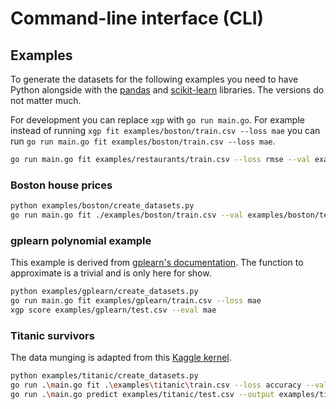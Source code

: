 # Command-line interface (CLI)

## Examples

To generate the datasets for the following examples you need to have Python alongside with the [pandas](https://pandas.pydata.org/) and [scikit-learn](http://scikit-learn.org/stable/) libraries. The versions do not matter much.

For development you can replace `xgp` with `go run main.go`. For example instead of running `xgp fit examples/boston/train.csv --loss mae` you can run `go run main.go fit examples/boston/train.csv --loss mae`.

```sh
go run main.go fit examples/restaurants/train.csv --loss rmse --val examples/restaurants/test.csv --indis 500 --gens 50 --target visitors_log1p --seed 5
```

### Boston house prices

```sh
python examples/boston/create_datasets.py
go run main.go fit ./examples/boston/train.csv --val examples/boston/test.csv --loss mae --seed 42 --indis 50 --gens 30
```

### gplearn polynomial example

This example is derived from [gplearn's documentation](http://gplearn.readthedocs.io/en/stable/examples.html). The function to approximate is a trivial and is only here for show.

```sh
python examples/gplearn/create_datasets.py
go run main.go fit examples/gplearn/train.csv --loss mae
xgp score examples/gplearn/test.csv --eval mae
```

### Titanic survivors

The data munging is adapted from this [Kaggle kernel](https://www.kaggle.com/scirpus/genetic-programming-lb-0-88).

```sh
python examples/titanic/create_datasets.py
go run .\main.go fit .\examples\titanic\train.csv --loss accuracy --val .\examples\titanic\val.csv --target Survived --ignore PassengerId --parsimony 0.0001 --gens 100 --indis 2000 --funcs sum,sub,mul,div,cos,sin,min,max,pow
go run .\main.go predict examples/titanic/test.csv --output examples/titanic/submission.csv --keep PassengerId --target Survived
```
